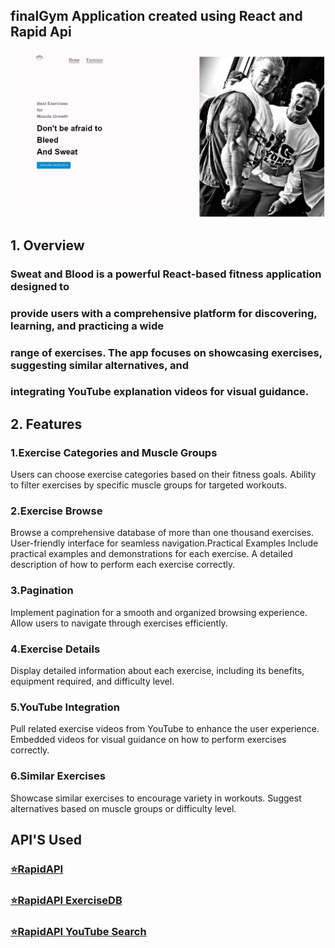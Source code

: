 ## finalGym Application created using React and Rapid Api

![React Application](https://github.com/kristiqn21/SweatAndBlood/blob/main/ReadMe.PNG)

## 1. Overview
### Sweat and Blood is a powerful React-based fitness application designed to 
### provide users with a comprehensive platform for discovering, learning, and practicing a wide 
### range of exercises. The app focuses on showcasing exercises, suggesting similar alternatives, and 
### integrating YouTube explanation videos for visual guidance.


## 2. Features
### 1.Exercise Categories and Muscle Groups
Users can choose exercise categories based on their fitness goals.
Ability to filter exercises by specific muscle groups for targeted workouts.
### 2.Exercise Browse
Browse a comprehensive database of more than one thousand exercises.
User-friendly interface for seamless navigation.Practical Examples
Include practical examples and demonstrations for each exercise.
A detailed description of how to perform each exercise correctly.
### 3.Pagination
Implement pagination for a smooth and organized browsing experience.
Allow users to navigate through exercises efficiently.
### 4.Exercise Details
Display detailed information about each exercise, including its benefits, equipment required, and difficulty level.
### 5.YouTube Integration
Pull related exercise videos from YouTube to enhance the user experience.
Embedded videos for visual guidance on how to perform exercises correctly.
### 6.Similar Exercises
Showcase similar exercises to encourage variety in workouts.
Suggest alternatives based on muscle groups or difficulty level.




## API'S Used

### [⭐RapidAPI](https://rapidapi.com/hub?utm_source=youtube.com%2FJavaScriptMastery&utm_medium=referral&utm_campaign=DevRel%2F)
### [⭐RapidAPI ExerciseDB](https://rapidapi.com/justin-WFnsXH_t6/api/exercisedb?utm_source=youtube.com%2FJavaScriptMastery&utm_medium=referral&utm_campaign=DevRel)
### [⭐RapidAPI YouTube Search](https://rapidapi.com/h0p3rwe/api/youtube-search-and-download?utm_source=youtube.com%2FJavaScriptMastery&utm_medium=referral&utm_campaign=DevRel)